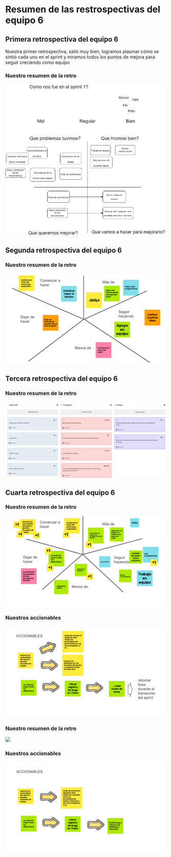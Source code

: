 <h1> Resumen de las restrospectivas del equipo 6 </h1>

<h2> Primera retrospectiva del equipo 6 </h1>

<p>Nuestra primer retrospectiva, salió muy bien, logramos plasmar cómo se sintió cada uno en el sprint y miramos todos los puntos de mejora para seguir creciendo como equipo</p>

<h3>Nuestro resumen de la retro</h3>
<img src="./public/images/img-retrospectiva/Retro mesa 6.png">

<h2> Segunda retrospectiva del equipo 6 </h1>

<h3>Nuestro resumen de la retro</h3>
<img src="./public/images/img-retrospectiva/Retro sp 3.png">

<h2> Tercera retrospectiva del equipo 6 </h1>

<h3>Nuestro resumen de la retro</h3>
<img src="./public/images/img-retrospectiva/Retro sprint 4.png">

<h2> Cuarta retrospectiva del equipo 6 </h1>

<h3>Nuestro resumen de la retro</h3>
<img src="./public/images/img-retrospectiva/Retro sprint 5.png">
<h3>Nuestros accionables</h3>
<img src="./public/images/img-retrospectiva/Accionables sp 5.png">

<h3>Nuestro resumen de la retro</h3>
<img src="./public/images/img-retrospectiva/Retro sprint 6.png">
<h3>Nuestros accionables</h3>
<img src="./public/images/img-retrospectiva/Accionables sp 6.png">

